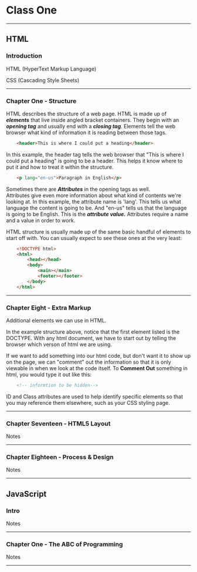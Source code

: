 # Class One

_____

## HTML

### Introduction

HTML (HyperText Markup Language)

CSS (Cascading Style Sheets)

_____

### Chapter One - Structure

HTML describes the structure of a web page. HTML is made up of ***elements*** that live inside angled bracket containers. They begin with an ***opening tag*** and usually end with a ***closing tag***.  Elements tell the web browser what kind of information it is reading between those tags.

``` html
    <header>This is where I could put a heading</header>
```

In this example, the header tag tells the web browser that "This is where I could put a heading" is going to be a header. This helps it know where to put it and how to treat it within the structure.

```html
    <p lang="en-us">Paragraph in English</p>
```

Sometimes there are ***Attributes*** in the opening tags as well.  
Attributes give even more information about what kind of contents we're looking at.
In this example, the attribute name is 'lang'. This tells us what language the content is going to be.
And "en-us" tells us that the language is going to be English. This is the ***attribute value.***
Attributes require a name and a value in order to work.

HTML structure is usually made up of the same basic handful of elements to start off with. You can usually expect to see these ones at the very least:

```html
    <!DOCTYPE html>
    <html>
        <head></head>
        <body>
            <main></main>
            <footer></footer>
        </body>
    </html>
```

_____

### Chapter Eight - Extra Markup

Additional elements we can use in HTML.

In the example structure above, notice that the first element listed is the DOCTYPE.
With any html document, we have to start out by telling the browser which verson of html we are using.

If we want to add something into our html code, but don't want it to show up on the page, we can "comment" out the information so that it is only viewable in when we look at the code itself.
To **Comment Out** something in html, you would type it out like this:

```html
    <!-- informtion to be hidden-->
```

ID and Class attributes are used to help identify specific elements so that you may reference them elsewhere, such as your CSS styling page.

_____

### Chapter Seventeen - HTML5 Layout

Notes

_____

### Chapter Eighteen - Process & Design

Notes

_____

## JavaScript

### Intro

Notes

_____

### Chapter One - The ABC of Programming

Notes

_____
